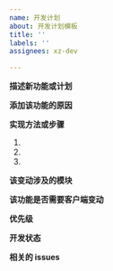 ```yaml
---
name: 开发计划
about: 开发计划模板
title: ''
labels: ''
assignees: xz-dev

---
```


<!-- 此类标签包裹的为注释，不用理会，请在注释前的空行中添加 -->
**描述新功能或计划**

<!-- 清晰描述所需功能或开发计划 -->

**添加该功能的原因**

<!-- 详细描述什么问题/需求导致需要该功能 -->

**实现方法或步骤**

1. <!-- First Step -->
2. <!-- Second Step -->
3. <!-- and so on… -->

**该变动涉及的模块**

<!-- 详细描述这个变动涉及的模块 -->

**该功能是否需要客户端变动**

<!-- 是、否 -->

**优先级**

<!-- 高、中、低 -->

**开发状态**

<!-- Todo、Doing、Solved -->

**相关的 issues**
